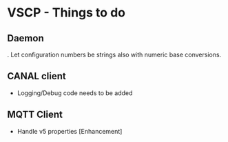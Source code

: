 # VSCP  - Things to do

## Daemon
  . Let configuration numbers be strings also with numeric base conversions.

## CANAL client
 - Logging/Debug code needs to be added

 ## MQTT Client
 - Handle v5 properties [Enhancement]